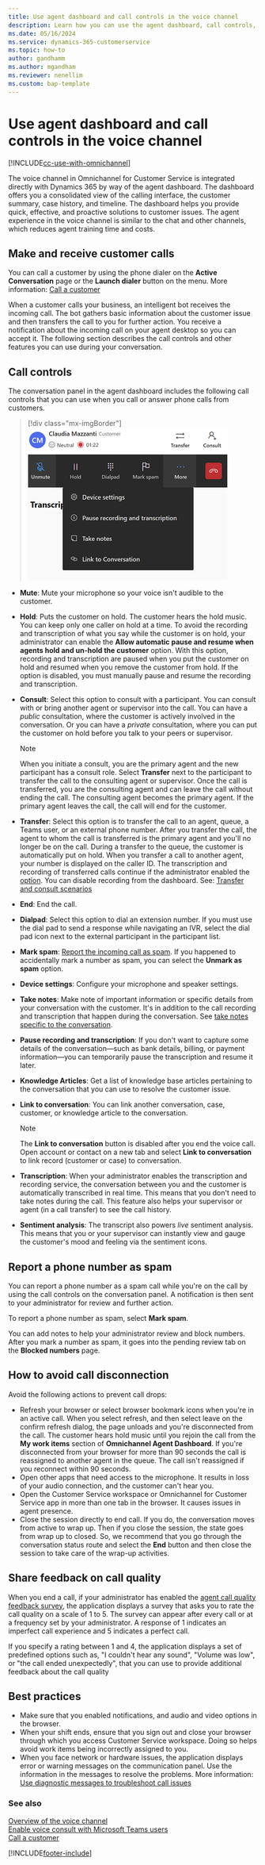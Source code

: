 ```yaml
---
title: Use agent dashboard and call controls in the voice channel
description: Learn how you can use the agent dashboard, call controls, and make and receive customer calls in Omnichannel for Customer Service.
ms.date: 05/16/2024
ms.service: dynamics-365-customerservice
ms.topic: how-to
author: gandhamm
ms.author: mgandham
ms.reviewer: nenellim
ms.custom: bap-template
---
```


# Use agent dashboard and call controls in the voice channel

[!INCLUDE[cc-use-with-omnichannel](../../includes/cc-use-with-omnichannel.md)]

The voice channel in Omnichannel for Customer Service is integrated directly with Dynamics 365 by way of the agent dashboard. The dashboard offers you a consolidated view of the calling interface, the customer summary, case history, and timeline. The dashboard helps you provide quick, effective, and proactive solutions to customer issues. The agent experience in the voice channel is similar to the chat and other channels, which reduces agent training time and costs.

## Make and receive customer calls

You can call a customer by using the phone dialer on the **Active Conversation** page or the **Launch dialer** button on the menu. More information: [Call a customer](voice-channel-call-customer.md)

When a customer calls your business, an intelligent bot receives the incoming call. The bot gathers basic information about the customer issue and then transfers the call to you for further action. You receive a notification about the incoming call on your agent desktop so you can accept it. The following section describes the call controls and other features you can use during your conversation.

## Call controls

The conversation panel in the agent dashboard includes the following call controls that you can use when you call or answer phone calls from customers.

> [!div class="mx-imgBorder"]
> ![Screenshot of call controls.](../media/voice-channel-call-controls.png)

- **Mute**: Mute your microphone so your voice isn't audible to the customer.
- **Hold**: Puts the customer on hold. The customer hears the hold music. You can keep only one caller on hold at a time. 
To avoid the recording and transcription of what you say while the customer is on hold, your administrator can enable the **Allow automatic pause and resume when agents hold and un-hold the customer** option. With this option, recording and transcription are paused when you put the customer on hold and resumed when you remove the customer from hold. If the option is disabled, you must manually pause and resume the recording and transcription.
- **Consult**: Select this option to consult with a participant. You can consult with or bring another agent or supervisor into the call. You can have a *public* consultation, where the customer is actively involved in the conversation. Or you can have a *private* consultation, where you can put the customer on hold before you talk to your peers or supervisor.

  > [!NOTE]
  > When you initiate a consult, you are the primary agent and the new participant has a consult role. Select **Transfer** next to the participant to transfer the call to the consulting agent or supervisor. Once the call is transferred, you are the consulting agent and can leave the call without ending the call. The consulting agent becomes the primary agent. If the primary agent leaves the call, the call will end for the customer.
- **Transfer**: Select this option is to transfer the call to an agent, queue, a Teams user, or an external phone number. After you transfer the call, the agent to whom the call is transferred is the primary agent and you'll no longer be on the call.
    During a transfer to the queue, the customer is automatically put on hold. When you transfer a call to another agent, your number is displayed on the caller ID. The transcription and recording of transferred calls continue if the administrator enabled the [option](../administer/voice-channel-configure-transcripts.md#enable-call-recording-and-transcription-for-voice). You can disable recording from the dashboard. See: [Transfer and consult scenarios](voice-channel-transfer-consult.md)
- **End**: End the call.
- **Dialpad**: Select this option to dial an extension number. If you must use the dial pad to send a response while navigating an IVR, select the dial pad icon next to the external participant in the participant list.
- **Mark spam**: [Report the incoming call as spam](#report-a-phone-number-as-spam). If you happened to accidentally mark a number as spam, you can select the **Unmark as spam** option.
- **Device settings**: Configure your microphone and speaker settings.
- **Take notes**:  Make note of important information or specific details from your conversation with the customer. It's in addition to the call recording and transcription that happen during the conversation. See [take notes specific to the conversation](../use/oc-take-notes.md).
- **Pause recording and transcription**: If you don't want to capture some details of the conversation—such as bank details, billing, or payment information—you can temporarily pause the transcription and resume it later.
- **Knowledge Articles**: Get a list of knowledge base articles pertaining to the conversation that you can use to resolve the customer issue.
- **Link to conversation**: You can link another conversation, case, customer, or knowledge article to the conversation.

  > [!NOTE]
  > The **Link to conversation** button is disabled after you end the voice call. Open account or contact on a new tab and select **Link to conversation** to link record (customer or case) to conversation.

- **Transcription**: When your administrator enables the transcription and recording service, the conversation between you and the customer is automatically transcribed in real time. This means that you don't need to take notes during the call. This feature also helps your supervisor or agent (in a call transfer) to see the call history.
- **Sentiment analysis**: The transcript also powers *live* sentiment analysis. This means that you or your supervisor can instantly view and gauge the customer's mood and feeling via the sentiment icons.

## Report a phone number as spam

You can report a phone number as a spam call while you're on the call by using the call controls on the conversation panel. A notification is then sent to your administrator for review and further action.

To report a phone number as spam, select **Mark spam**.

You can add notes to help your administrator review and block numbers. After you mark a number as spam, it goes into the pending review tab on the **Blocked numbers** page.

## How to avoid call disconnection

Avoid the following actions to prevent call drops:

- Refresh your browser or select browser bookmark icons when you're in an active call. When you select refresh, and then select leave on the confirm refresh dialog, the page unloads and you're disconnected from the call. The customer hears hold music until you rejoin the call from the **My work items** section of **Omnichannel Agent Dashboard**. If you're disconnected from your browser for more than 90 seconds the call is reassigned to another agent in the queue. The call isn't reassigned if you reconnect within 90 seconds.
- Open other apps that need access to the microphone. It results in loss of your audio connection, and the customer can't hear you.
- Open the Customer Service workspace or Omnichannel for Customer Service app in more than one tab in the browser. It causes issues in agent presence.
- Close the session directly to end call. If you do, the conversation moves from active to wrap up. Then if you close the session, the state goes from wrap up to closed. So, we recommend that you go through the conversation status route and select the **End** button and then close the session to take care of the wrap-up activities.

## Share feedback on call quality

When you end a call, if your administrator has enabled the [agent call quality feedback survey](../administer/configure-end-of-call-survey.md), the application displays a survey that asks you to rate the call quality on a scale of 1 to 5. The survey can appear after every call or at a frequency set by your administrator. A response of 1 indicates an imperfect call experience and 5 indicates a perfect call.

If you specify a rating between 1 and 4, the application displays a set of predefined options such as, "I couldn't hear any sound", "Volume was low", or "the call ended unexpectedly",  that you can use to provide additional feedback about the call quality

## Best practices

- Make sure that you enabled notifications, and audio and video options in the browser.
- When your shift ends, ensure that you sign out and close your browser through which you access Customer Service workspace. Doing so helps avoid work items being incorrectly assigned to you.
- When you face network or hardware issues, the application displays error or warning messages on the communication panel. Use the information in the messages to resolve the problems. More information: [Use diagnostic messages to troubleshoot call issues](/troubleshoot/dynamics-365/customer-service/omnichannel-for-customer-service/use-diagnostic-messages-in-call-issues)

### See also

[Overview of the voice channel](../administer/voice-channel.md)  
[Enable voice consult with Microsoft Teams users](../administer/voice-consult-microsoft-teams-user.md)  
[Call a customer](voice-channel-call-customer.md)  

[!INCLUDE[footer-include](../../includes/footer-banner.md)]
